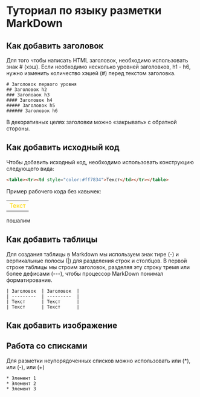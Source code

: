 # Туториал по языку разметки MarkDown

## Как добавить заголовок

Для того чтобы написать HTML заголовок, необходимо использовать знак # (хэш). Если необходимо несколько уровней заголовков, h1 - h6, нужно изменить количество хэшей (#) перед текстом заголовка.
```
# Заголовок первого уровня
## Заголовок h2
### Заголоаок h3
#### Заголовок h4
##### Заголовок h5
###### Заголовок h6
```
В декоративных целях заголовки можно «закрывать» с
обратной стороны.

## Как добавить исходный код
Чтобы добавить исходный код, необходимо использовать конструкцию следующего вида:
```html
<table><tr><td style="color:#ff7834">Текст</td></tr></table>
```
Пример рабочего кода без кавычек:
<table><tr><td style="color:#FFD700">Текст</td></tr></table>

пошалим

## Как добавить таблицы

Для создания таблицы в Markdown мы используем  знак тире (-) и вертикальные полосы (|)  для разделения строк и столбцов. 
В первой строке таблицы мы строим заголовок, разделяя эту строку тремя или более дефисами (---), чтобы процессор MarkDown понимал форматирование.
```
| Заголовок  | Заголовок  |
| ---------  | ---------  |
| Текст      | Текст      |
| Текст      | Текст      |
```

## Как добавить изображение

## Работа со списками

Для разметки неупорядоченных списков можно использовать или (*), или (-), или (+)
```
* Элемент 1
* Элемент 2
* Элемент 3
```

